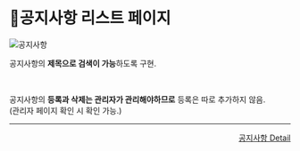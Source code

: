 # 📌공지사항 리스트 페이지   

![공지사항](https://user-images.githubusercontent.com/88878686/180649712-60aab686-2e63-420a-ae7a-5a7d62304cdb.JPG)   

공지사항의 **제목으로 검색이 가능**하도록 구현.   

<br>

공지사항의 **등록과 삭제는 관리자가 관리해야하므로** 등록은 따로 추가하지 않음.   
(관리자 페이지 확인 시 확인 가능.)

***
<div align="right">   
  
[공지사항 Detail](https://github.com/kwanwwok/finalproject/blob/main/%EA%B5%AC%ED%98%84%EC%84%A4%EB%AA%85/%EA%B3%B5%EC%A7%80%EC%82%AC%ED%95%ADDetail.md)   

</div>
